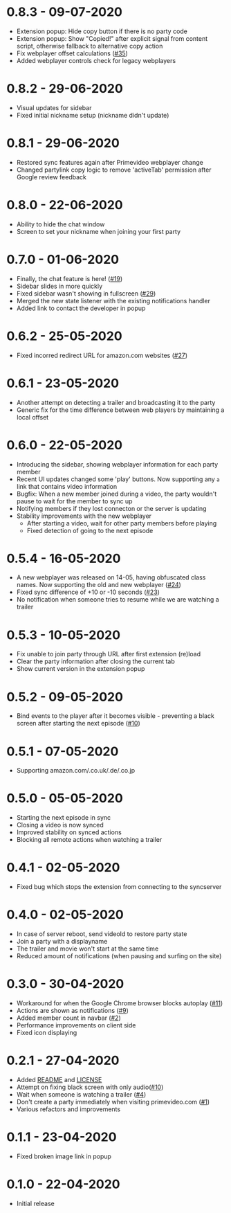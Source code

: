 # 0.8.3 - 09-07-2020
- Extension popup: Hide copy button if there is no party code
- Extension popup: Show "Copied!" after explicit signal from content script, otherwise fallback to alternative copy action
- Fix webplayer offset calculations ([#35](https://github.com/videoparty/prime-chrome/issues/35))
- Added webplayer controls check for legacy webplayers

# 0.8.2 - 29-06-2020
- Visual updates for sidebar
- Fixed initial nickname setup (nickname didn't update)

# 0.8.1 - 29-06-2020
- Restored sync features again after Primevideo webplayer change
- Changed partylink copy logic to remove 'activeTab' permission after Google review feedback

# 0.8.0 - 22-06-2020
- Ability to hide the chat window
- Screen to set your nickname when joining your first party

# 0.7.0 - 01-06-2020
- Finally, the chat feature is here! ([#19](https://github.com/videoparty/prime-chrome/issues/19))
- Sidebar slides in more quickly
- Fixed sidebar wasn't showing in fullscreen ([#29](https://github.com/videoparty/prime-chrome/issues/29))
- Merged the new state listener with the existing notifications handler
- Added link to contact the developer in popup

# 0.6.2 - 25-05-2020
- Fixed incorred redirect URL for amazon.com websites ([#27](https://github.com/videoparty/prime-chrome/issues/27))

# 0.6.1 - 23-05-2020
- Another attempt on detecting a trailer and broadcasting it to the party
- Generic fix for the time difference between web players by maintaining a local offset

# 0.6.0 - 22-05-2020
- Introducing the sidebar, showing webplayer information for each party member
- Recent UI updates changed some 'play' buttons. Now supporting any `a` link that contains video information
- Bugfix: When a new member joined during a video, the party wouldn't pause to wait for the member to sync up
- Notifying members if they lost connecton or the server is updating
- Stability improvements with the new webplayer
    - After starting a video, wait for other party members before playing
    - Fixed detection of going to the next episode

# 0.5.4 - 16-05-2020
- A new webplayer was released on 14-05, having obfuscated class names. Now supporting the old and new webplayer ([#24](https://github.com/videoparty/prime-chrome/issues/24))
- Fixed sync difference of +10 or -10 seconds ([#23](https://github.com/videoparty/prime-chrome/issues/23))
- No notification when someone tries to resume while we are watching a trailer

# 0.5.3 - 10-05-2020
- Fix unable to join party through URL after first extension (re)load
- Clear the party information after closing the current tab
- Show current version in the extension popup

# 0.5.2 - 09-05-2020
- Bind events to the player after it becomes visible - preventing a black screen after starting the next episode ([#10](https://github.com/videoparty/prime-chrome/issues/10))

# 0.5.1 - 07-05-2020
- Supporting amazon.com/.co.uk/.de/.co.jp

# 0.5.0 - 05-05-2020
- Starting the next episode in sync
- Closing a video is now synced
- Improved stability on synced actions
- Blocking all remote actions when watching a trailer

# 0.4.1 - 02-05-2020
- Fixed bug which stops the extension from connecting to the syncserver

# 0.4.0 - 02-05-2020
- In case of server reboot, send videoId to restore party state
- Join a party with a displayname
- The trailer and movie won't start at the same time
- Reduced amount of notifications (when pausing and surfing on the site)

# 0.3.0 - 30-04-2020
- Workaround for when the Google Chrome browser blocks autoplay ([#11](https://github.com/videoparty/prime-chrome/issues/11))
- Actions are shown as notifications ([#9](https://github.com/videoparty/prime-chrome/issues/9))
- Added member count in navbar ([#2](https://github.com/videoparty/prime-chrome/issues/2))
- Performance improvements on client side
- Fixed icon displaying

# 0.2.1 - 27-04-2020
- Added [README](README.md) and [LICENSE](LICENSE)
- Attempt on fixing black screen with only audio([#10](https://github.com/videoparty/prime-chrome/issues/10))
- Wait when someone is watching a trailer ([#4](https://github.com/videoparty/prime-chrome/issues/4))
- Don't create a party immediately when visiting primevideo.com ([#1](https://github.com/videoparty/prime-chrome/issues/1))
- Various refactors and improvements

# 0.1.1 - 23-04-2020
- Fixed broken image link in popup

# 0.1.0 - 22-04-2020
- Initial release

